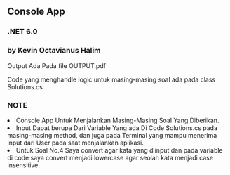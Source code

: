 ## Console App
### .NET 6.0
### by Kevin Octavianus Halim




Output Ada Pada file OUTPUT.pdf

Code yang menghandle logic untuk masing-masing soal ada pada class Solutions.cs

### NOTE
<li> Console App Untuk Menjalankan Masing-Masing Soal Yang Diberikan.
<li> Input Dapat berupa Dari Variable Yang ada Di Code Solutions.cs pada masing-masing method, dan juga pada Terminal yang mampu menerima input dari User pada saat menjalankan aplikasi.
<li> Untuk Soal No.4 Saya convert agar kata yang diinput dan pada variable di code saya convert menjadi lowercase agar seolah kata menjadi case insensitive.